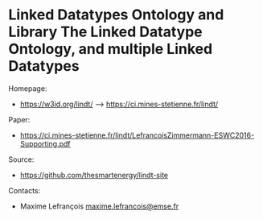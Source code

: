 Linked Datatypes Ontology and Library
The Linked Datatype Ontology, and multiple Linked Datatypes
===

Homepage:
* https://w3id.org/lindt/ --> https://ci.mines-stetienne.fr/lindt/

Paper:
* https://ci.mines-stetienne.fr/lindt/LefrancoisZimmermann-ESWC2016-Supporting.pdf

Source:
* https://github.com/thesmartenergy/lindt-site

Contacts: 
* Maxime Lefrançois <maxime.lefrancois@emse.fr>
